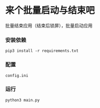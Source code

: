 # 来个批量启动与结束吧
批量结束应用（结束后锁屏），批量启动应用
### 安装依赖
`pip3 install -r requirements.txt`
### 配置
`config.ini `
### 运行
`python3 main.py`